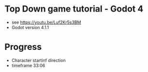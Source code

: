 # Top Down game tutorial - Godot 4

- see https://youtu.be/Luf2Kr5s3BM
- Godot version 4.1.1

# Progress

- Character startinf direction
- timeframe 33:06
